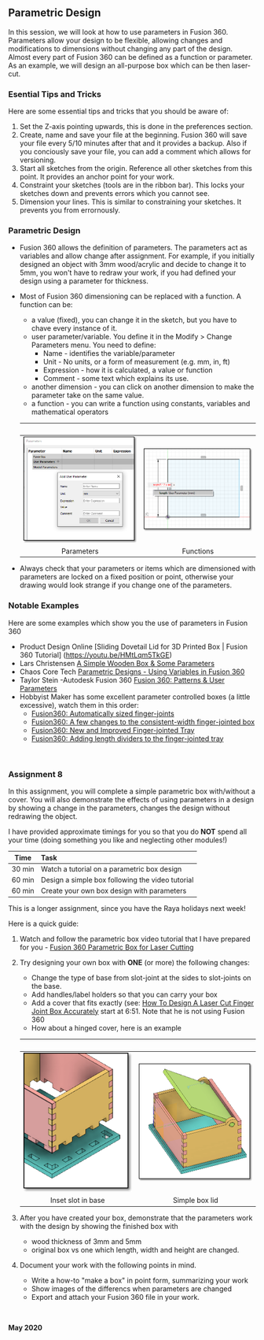 ## Parametric Design

In this session, we will look at how to use parameters in Fusion 360.  Parameters allow your design to be flexible, allowing changes and modifications to dimensions without changing any part of the design.  Almost every part of Fusion 360 can be defined as a function or parameter.  As an example, we will design an all-purpose box which can be then laser-cut.

### Esential Tips and Tricks

Here are some essential tips and tricks that you should be aware of:

1.  Set the Z-axis pointing upwards, this is done in the preferences section.
2.  Create, name and save your file at the beginning.  Fusion 360 will save your file every 5/10 minutes after that and it provides a backup.  Also if you 
conciously save your file, you can add a comment which allows for versioning.
3.  Start all sketches from the origin.  Reference all other sketches from this point.  It provides an anchor point for your work.
4.  Constraint your sketches (tools are in the ribbon bar).  This locks your sketches down and prevents errors which you cannot see.
5.  Dimension your lines.  This is similar to constraining your sketches.  It prevents you from errornously.

### Parametric Design

* Fusion 360 allows the definition of parameters.  The parameters act as variables and allow change after assignment.  For example, if you initially designed an object with 3mm wood/acrylic and decide to change it to 5mm, you won't have to redraw your work, if you had defined your design using a parameter for thickness.
* Most of Fusion 360 dimensioning can be replaced with a function.  A function can be:
    -  a value (fixed), you can change it in the sketch, but you have to chave every instance of it.
    -  user parameter/variable.  You define it in the Modify > Change Parameters menu.  You need to define:
        + Name - identifies the variable/parameter
        + Unit - No units, or a form of measurement (e.g. mm, in, ft)
        + Expression - how it is calculated, a value or function
        + Comment - some text which explains its use.
    -  another dimension - you can click on another dimension to make the parameter take on the same value.
    -  a function - you can write a function using constants, variables and mathematical operators

    |![blank](images/blank.png) |![blank](images/blank.png) |
    |:-------------------------:|:--------------------------:|
    |![parameters](images/0801_parameters.png) | ![functions](images/0802_functions.png) |
    |Parameters | Functions |

*  Always check that your parameters or items which are dimensioned with parameters are locked on a fixed position or point, otherwise your drawing would look strange if you change one of the parameters.

### Notable Examples

Here are some examples which show you the use of parameters in Fusion 360

* Product Design Online [Sliding Dovetail Lid for 3D Printed Box | Fusion 360 Tutorial] (https://youtu.be/HMtLqm5TkGE)
* Lars Christensen [A Simple Wooden Box & Some Parameters](https://youtu.be/wdI86Q3ukFc)
* Chaos Core Tech [Parametric Designs - Using Variables in Fusion 360](https://youtu.be/Uel_NmlwdoA)
* Taylor Stein -Autodesk Fusion 360 [Fusion 360: Patterns & User Parameters](https://youtu.be/apkUQKNwHIo)
* Hobbyist Maker has some excellent parameter controlled boxes (a little excessive), watch them in this order:
    - [Fusion360: Automatically sized finger-joints](https://youtu.be/9U2JPfkQpsE)
    - [Fusion360: A few changes to the consistent-width finger-jointed box](https://youtu.be/PmXiOijHbl0)
    - [Fusion360: New and Improved Finger-jointed Tray](https://youtu.be/XoDbBkgv33U)
    - [Fusion360: Adding length dividers to the finger-jointed tray](https://youtu.be/E0s4XvlmEFE)

&nbsp;

### Assignment 8

In this assignment, you will complete a simple parametric box with/without a cover.  You will also demonstrate the effects of using parameters in a design by showing a change in the parameters, changes the design without redrawing the object.

I have provided approximate timings for you so that you do **NOT** spend all your time (doing something you like and neglecting other modules!)

| Time   | Task |
|--------|:------------------------------------------------|
|30 min  | Watch a tutorial on a parametric box design |
|60 min  | Design a simple box following the video tutorial  |
|60 min  | Create your own box design with parameters |

This is a longer assignment, since you have the Raya holidays next week!

Here is a quick guide:

1.  Watch and follow the parametric box video tutorial that I have prepared for you - [Fusion 360 Parametric Box for Laser Cutting](https://youtu.be/sHCU5l3nqhc)
2.  Try designing your own box with **ONE** (or more) the following changes:
    - Change the type of base from slot-joint at the sides to slot-joints on the base.
    - Add handles/label holders so that you can carry your box
    - Add a cover that fits exactly (see: [How To Design A Laser Cut Finger Joint Box Accurately](https://youtu.be/FBSQGHBpBWg) start at 6:51.  Note that he is not using Fusion 360
    - How about a hinged cover, here is an example

    | ![blank](images/blank.png) | ![blank](images/blank.png) |
    |:--------------------------:|:--------------------------:|
    | ![Inset base](images/0803_insetbase.png) | ![Simple lid](images/0804_simplelid.png) |
    | Inset slot in base | Simple box lid |


3. After you have created your box, demonstrate that the parameters work with the design by showing the finished box with
    -  wood thickness of 3mm and 5mm
    -  original box vs one which length, width and height are changed.
4.  Document your work with the following points in mind.
    -  Write a how-to "make a box" in point form, summarizing your work
    -  Show images of the differencs when parameters are changed
    -  Export and attach your Fusion 360 file in your work.

&nbsp;

**May 2020**